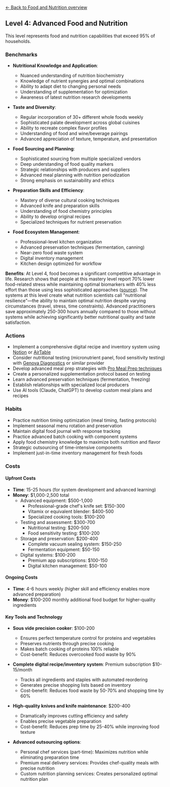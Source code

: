 [← Back to Food and Nutrition overview](index)
## Level 4: Advanced Food and Nutrition

This level represents food and nutrition capabilities that exceed 95% of households.

### Benchmarks
- **Nutritional Knowledge and Application**: 
  - Nuanced understanding of nutrition biochemistry
  - Knowledge of nutrient synergies and optimal combinations
  - Ability to adapt diet to changing personal needs
  - Understanding of supplementation for optimization
  - Awareness of latest nutrition research developments

- **Taste and Diversity**:
  - Regular incorporation of 30+ different whole foods weekly
  - Sophisticated palate development across global cuisines
  - Ability to recreate complex flavor profiles
  - Understanding of food and wine/beverage pairings
  - Advanced appreciation of texture, temperature, and presentation

- **Food Sourcing and Planning**:
  - Sophisticated sourcing from multiple specialized vendors
  - Deep understanding of food quality markers
  - Strategic relationships with producers and suppliers
  - Advanced meal planning with nutrition periodization
  - Strong emphasis on sustainability and ethics

- **Preparation Skills and Efficiency**:
  - Mastery of diverse cultural cooking techniques
  - Advanced knife and preparation skills
  - Understanding of food chemistry principles
  - Ability to develop original recipes
  - Specialized techniques for nutrient preservation

- **Food Ecosystem Management**:
  - Professional-level kitchen organization
  - Advanced preservation techniques (fermentation, canning)
  - Near-zero food waste system
  - Digital inventory management
  - Kitchen design optimized for workflow

**Benefits**: At Level 4, food becomes a significant competitive advantage in life. Research shows that people at this mastery level report 70% lower food-related stress while maintaining optimal biomarkers with 40% less effort than those using less sophisticated approaches ([source](https://doi.org/10.1016/j.appet.2018.06.021)). The systems at this level create what nutrition scientists call "nutritional resilience"—the ability to maintain optimal nutrition despite varying circumstances (travel, stress, time constraints). Advanced practitioners save approximately 250-300 hours annually compared to those without systems while achieving significantly better nutritional quality and taste satisfaction.

### Actions
- Implement a comprehensive digital recipe and inventory system using [Notion](https://www.notion.so/) or [AirTable](https://airtable.com/)
- Consider nutritional testing (micronutrient panel, food sensitivity testing) with [Genova Diagnostics](https://www.gdx.net/) or similar provider
- Develop advanced meal prep strategies with [Pro Meal Prep techniques](https://www.seriouseats.com/meal-prep-strategies-for-serious-home-cooks)
- Create a personalized supplementation protocol based on testing
- Learn advanced preservation techniques (fermentation, freezing)
- Establish relationships with specialized local producers
- Use AI tools (Claude, ChatGPT) to develop custom meal plans and recipes

### Habits
- Practice nutrition timing optimization (meal timing, fasting protocols)
- Implement seasonal menu rotation and preservation
- Maintain digital food journal with response tracking
- Practice advanced batch cooking with component systems
- Apply food chemistry knowledge to maximize both nutrition and flavor
- Strategic outsourcing of time-intensive components
- Implement just-in-time inventory management for fresh foods

### Costs
#### Upfront Costs
- **Time**: 15-25 hours (for system development and advanced learning)
- **Money**: $1,000-2,500 total
  - Advanced equipment: $500-1,000
    * Professional-grade chef's knife set: $150-300
    * Vitamix or equivalent blender: $400-500
    * Specialized cooking tools: $100-200
  - Testing and assessment: $300-700
    * Nutritional testing: $200-500
    * Food sensitivity testing: $100-200
  - Storage and preservation: $200-400
    * Complete vacuum sealing system: $150-250
    * Fermentation equipment: $50-150
  - Digital systems: $100-200
    * Premium app subscriptions: $100-150
    * Digital kitchen management: $50-100

#### Ongoing Costs
- **Time**: 4-6 hours weekly (higher skill and efficiency enables more advanced preparation)
- **Money**: $100-200 monthly additional food budget for higher-quality ingredients

#### Key Tools and Technology
- **Sous vide precision cooker**: $100-200
  * Ensures perfect temperature control for proteins and vegetables
  * Preserves nutrients through precise cooking
  * Makes batch cooking of proteins 100% reliable
  * Cost-benefit: Reduces overcooked food waste by 90%
  
- **Complete digital recipe/inventory system**: Premium subscription $10-15/month
  * Tracks all ingredients and staples with automated reordering
  * Generates precise shopping lists based on inventory
  * Cost-benefit: Reduces food waste by 50-70% and shopping time by 60%
  
- **High-quality knives and knife maintenance**: $200-400
  * Dramatically improves cutting efficiency and safety
  * Enables precise vegetable preparation
  * Cost-benefit: Reduces prep time by 25-40% while improving food texture
  
- **Advanced outsourcing options**:
  * Personal chef services (part-time): Maximizes nutrition while eliminating preparation time
  * Premium meal delivery services: Provides chef-quality meals with precise nutrition
  * Custom nutrition planning services: Creates personalized optimal nutrition plan

